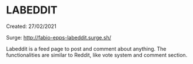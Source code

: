 # LABEDDIT

Created: 27/02/2021

Surge: http://fabio-epps-labeddit.surge.sh/

Labeddit is a feed page to post and comment about anything. The functionalities are similar to Reddit, like vote system and comment section.
